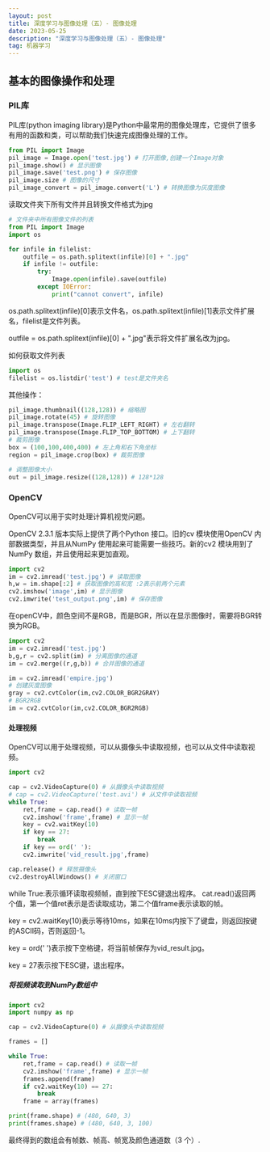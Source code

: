 ```yaml
---
layout: post
title: 深度学习与图像处理（五）- 图像处理
date: 2023-05-25
description: "深度学习与图像处理（五）- 图像处理"
tag: 机器学习
---
```

## 基本的图像操作和处理

### PIL库

PIL库(python imaging library)是Python中最常用的图像处理库，它提供了很多有用的函数和类，可以帮助我们快速完成图像处理的工作。

```python
from PIL import Image
pil_image = Image.open('test.jpg') # 打开图像,创建一个Image对象
pil_image.show() # 显示图像
pil_image.save('test.png') # 保存图像
pil_image.size # 图像的尺寸
pil_image_convert = pil_image.convert('L') # 转换图像为灰度图像
```

读取文件夹下所有文件并且转换文件格式为jpg

```python
# 文件夹中所有图像文件的列表
from PIL import Image
import os

for infile in filelist:
    outfile = os.path.splitext(infile)[0] + ".jpg"
    if infile != outfile:
        try:
            Image.open(infile).save(outfile)
        except IOError:
            print("cannot convert", infile)
```

os.path.splitext(infile)[0]表示文件名，os.path.splitext(infile)[1]表示文件扩展名，filelist是文件列表。

outfile = os.path.splitext(infile)[0] + ".jpg"表示将文件扩展名改为jpg。

如何获取文件列表

```python
import os
filelist = os.listdir('test') # test是文件夹名
```

其他操作：

```python
pil_image.thumbnail((128,128)) # 缩略图
pil_image.rotate(45) # 旋转图像
pil_image.transpose(Image.FLIP_LEFT_RIGHT) # 左右翻转
pil_image.transpose(Image.FLIP_TOP_BOTTOM) # 上下翻转
# 裁剪图像
box = (100,100,400,400) # 左上角和右下角坐标
region = pil_image.crop(box) # 裁剪图像

# 调整图像大小
out = pil_image.resize((128,128)) # 128*128
```

### OpenCV

OpenCV可以用于实时处理计算机视觉问题。

OpenCV 2.3.1 版本实际上提供了两个Python 接口。旧的cv 模块使用OpenCV 内部数据类型，并且从NumPy 使用起来可能需要一些技巧。新的cv2 模块用到了NumPy 数组，并且使用起来更加直观。

```python
import cv2
im = cv2.imread('test.jpg') # 读取图像
h,w = im.shape[:2] # 获取图像的高和宽 :2表示前两个元素
cv2.imshow('image',im) # 显示图像
cv2.imwrite('test_output.png',im) # 保存图像
```

在openCV中，颜色空间不是RGB，而是BGR，所以在显示图像时，需要将BGR转换为RGB。

```python
import cv2
im = cv2.imread('test.jpg')
b,g,r = cv2.split(im) # 分离图像的通道
im = cv2.merge((r,g,b)) # 合并图像的通道
```

```python
im = cv2.imread('empire.jpg')
# 创建灰度图像
gray = cv2.cvtColor(im,cv2.COLOR_BGR2GRAY)
# BGR2RGB
im = cv2.cvtColor(im,cv2.COLOR_BGR2RGB)
```

#### 处理视频

OpenCV可以用于处理视频，可以从摄像头中读取视频，也可以从文件中读取视频。

```python
import cv2

cap = cv2.VideoCapture(0) # 从摄像头中读取视频
# cap = cv2.VideoCapture('test.avi') # 从文件中读取视频
while True:
    ret,frame = cap.read() # 读取一帧
    cv2.imshow('frame',frame) # 显示一帧
    key = cv2.waitKey(10)
    if key == 27:
        break
    if key == ord(' '):
    cv2.imwrite('vid_result.jpg',frame)

cap.release() # 释放摄像头
cv2.destroyAllWindows() # 关闭窗口
```

while True:表示循环读取视频帧，直到按下ESC键退出程序。
cat.read()返回两个值，第一个值ret表示是否读取成功，第二个值frame表示读取的帧。

key = cv2.waitKey(10)表示等待10ms，如果在10ms内按下了键盘，则返回按键的ASCII码，否则返回-1。

key = ord(' ')表示按下空格键，将当前帧保存为vid_result.jpg。

key = 27表示按下ESC键，退出程序。

##### 将视频读取到NumPy数组中

```python
import cv2
import numpy as np

cap = cv2.VideoCapture(0) # 从摄像头中读取视频

frames = []

while True:
    ret,frame = cap.read() # 读取一帧
    cv2.imshow('frame',frame) # 显示一帧
    frames.append(frame)
    if cv2.waitKey(10) == 27:
        break
    frame = array(frames)

print(frame.shape) # (480, 640, 3)
print(frames.shape) # (480, 640, 3, 100)
```

最终得到的数组会有帧数、帧高、帧宽及颜色通道数（3 个）.
